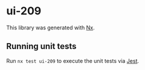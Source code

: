 # ui-209

This library was generated with [Nx](https://nx.dev).

## Running unit tests

Run `nx test ui-209` to execute the unit tests via [Jest](https://jestjs.io).
